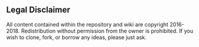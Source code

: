 ## Legal Disclaimer

All content contained within the repository and wiki are copyright 2016-2018.  Redistribution without permission from the owner is prohibited.  If you wish to clone, fork, or borrow any ideas, please just ask.
